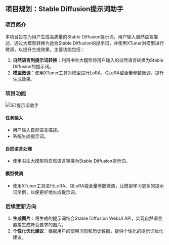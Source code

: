 ## 项目规划：Stable Diffusion提示词助手

### 项目简介
本项目旨在为用户生成高质量的Stable Diffusion提示词。用户输入自然语言描述，通过大模型转换为适合Stable Diffusion的提示词，并使用XTuner对模型进行微调，以提升生成效果。主要功能包括：

1. **自然语言到提示词转换**：利用书生大模型将用户输入的自然语言转换为Stable Diffusion的提示词。
2. **模型微调**：使用XTuner工具对模型进行LoRA、QLoRA或全量参数微调，提升生成效果。

### 项目功能
![SD提示词助手](https://github.com/user-attachments/assets/9ab08cdf-eaea-439e-be4e-10c8cbb95756)

#### 任务输入
- 用户输入自然语言描述。
- 系统生成提示词。

#### 自然语言处理
- 使用书生大模型将自然语言转换为Stable Diffusion提示词。

#### 模型微调
- 使用XTuner工具进行LoRA、QLoRA或全量参数微调，让模型学习更多的提示词示例，以便更好地生成提示词。

### 后续更新方向
1. **生成图片**：将生成的提示词结合Stable Diffusion WebUI API，实现自然语言直接生成符合要求的图片。
2. **个性化优化建议**：根据用户的使用习惯和历史数据，提供个性化的提示词优化建议。
